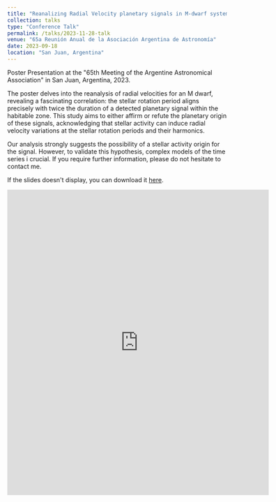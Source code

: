 ```yaml
---
title: "Reanalizing Radial Velocity planetary signals in M-dwarf systems"
collection: talks
type: "Conference Talk"
permalink: /talks/2023-11-28-talk
venue: "65a Reunión Anual de la Asociación Argentina de Astronomía"
date: 2023-09-18
location: "San Juan, Argentina"
---
```


Poster Presentation at the "65th Meeting of the Argentine Astronomical Association" in San Juan, Argentina, 2023.

The poster delves into the reanalysis of radial velocities for an M dwarf, revealing a fascinating correlation: the stellar rotation period aligns precisely with twice the duration of a detected planetary signal within the habitable zone. This study aims to either affirm or refute the planetary origin of these signals, acknowledging that stellar activity can induce radial velocity variations at the stellar rotation periods and their harmonics.

Our analysis strongly suggests the possibility of a stellar activity origin for the signal. However, to validate this hypothesis, complex models of the time series i crucial. If you require further information, please do not hesitate to contact me.

If the slides doesn't display, you can download it [here](https://danielapazgv.github.io/files/PosterRAAA65.pdf).


<embed src="https://danielapazgv.github.io/files/PosterRAAA65.pdf" type="application/pdf" width="600px" height="700px"/>
<br>
